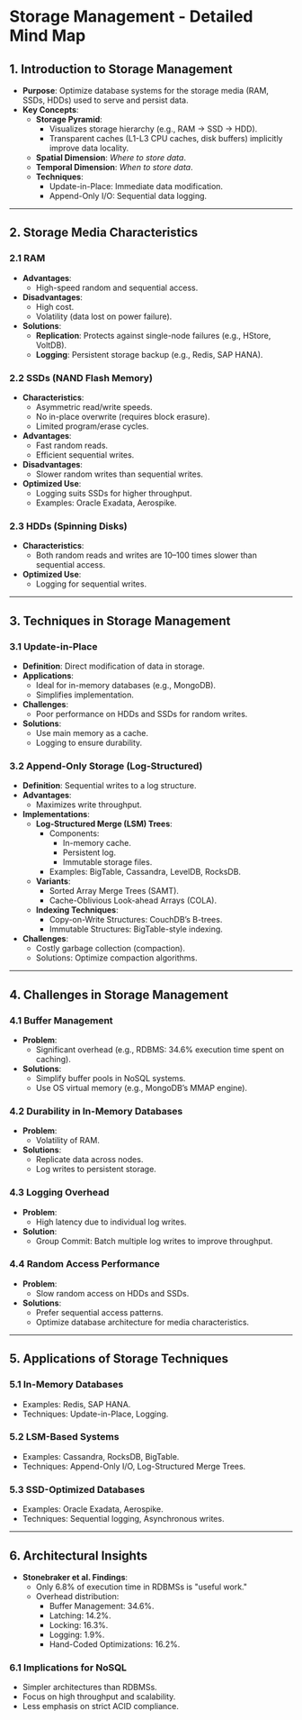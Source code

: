 # Storage Management - Detailed Mind Map

## 1. Introduction to Storage Management
- **Purpose**: Optimize database systems for the storage media (RAM, SSDs, HDDs) used to serve and persist data.
- **Key Concepts**:
  - **Storage Pyramid**:
    - Visualizes storage hierarchy (e.g., RAM → SSD → HDD).
    - Transparent caches (L1-L3 CPU caches, disk buffers) implicitly improve data locality.
  - **Spatial Dimension**: *Where to store data*.
  - **Temporal Dimension**: *When to store data*.
  - **Techniques**:
    - Update-in-Place: Immediate data modification.
    - Append-Only I/O: Sequential data logging.

---

## 2. Storage Media Characteristics
### 2.1 RAM
- **Advantages**:
  - High-speed random and sequential access.
- **Disadvantages**:
  - High cost.
  - Volatility (data lost on power failure).
- **Solutions**:
  - **Replication**: Protects against single-node failures (e.g., HStore, VoltDB).
  - **Logging**: Persistent storage backup (e.g., Redis, SAP HANA).

### 2.2 SSDs (NAND Flash Memory)
- **Characteristics**:
  - Asymmetric read/write speeds.
  - No in-place overwrite (requires block erasure).
  - Limited program/erase cycles.
- **Advantages**:
  - Fast random reads.
  - Efficient sequential writes.
- **Disadvantages**:
  - Slower random writes than sequential writes.
- **Optimized Use**:
  - Logging suits SSDs for higher throughput.
  - Examples: Oracle Exadata, Aerospike.

### 2.3 HDDs (Spinning Disks)
- **Characteristics**:
  - Both random reads and writes are 10–100 times slower than sequential access.
- **Optimized Use**:
  - Logging for sequential writes.

---

## 3. Techniques in Storage Management
### 3.1 Update-in-Place
- **Definition**: Direct modification of data in storage.
- **Applications**:
  - Ideal for in-memory databases (e.g., MongoDB).
  - Simplifies implementation.
- **Challenges**:
  - Poor performance on HDDs and SSDs for random writes.
- **Solutions**:
  - Use main memory as a cache.
  - Logging to ensure durability.

### 3.2 Append-Only Storage (Log-Structured)
- **Definition**: Sequential writes to a log structure.
- **Advantages**:
  - Maximizes write throughput.
- **Implementations**:
  - **Log-Structured Merge (LSM) Trees**:
    - Components:
      - In-memory cache.
      - Persistent log.
      - Immutable storage files.
    - Examples: BigTable, Cassandra, LevelDB, RocksDB.
  - **Variants**:
    - Sorted Array Merge Trees (SAMT).
    - Cache-Oblivious Look-ahead Arrays (COLA).
  - **Indexing Techniques**:
    - Copy-on-Write Structures: CouchDB’s B-trees.
    - Immutable Structures: BigTable-style indexing.
- **Challenges**:
  - Costly garbage collection (compaction).
  - Solutions: Optimize compaction algorithms.

---

## 4. Challenges in Storage Management
### 4.1 Buffer Management
- **Problem**:
  - Significant overhead (e.g., RDBMS: 34.6% execution time spent on caching).
- **Solutions**:
  - Simplify buffer pools in NoSQL systems.
  - Use OS virtual memory (e.g., MongoDB’s MMAP engine).

### 4.2 Durability in In-Memory Databases
- **Problem**:
  - Volatility of RAM.
- **Solutions**:
  - Replicate data across nodes.
  - Log writes to persistent storage.

### 4.3 Logging Overhead
- **Problem**:
  - High latency due to individual log writes.
- **Solution**:
  - Group Commit: Batch multiple log writes to improve throughput.

### 4.4 Random Access Performance
- **Problem**:
  - Slow random access on HDDs and SSDs.
- **Solutions**:
  - Prefer sequential access patterns.
  - Optimize database architecture for media characteristics.

---

## 5. Applications of Storage Techniques
### 5.1 In-Memory Databases
- Examples: Redis, SAP HANA.
- Techniques: Update-in-Place, Logging.

### 5.2 LSM-Based Systems
- Examples: Cassandra, RocksDB, BigTable.
- Techniques: Append-Only I/O, Log-Structured Merge Trees.

### 5.3 SSD-Optimized Databases
- Examples: Oracle Exadata, Aerospike.
- Techniques: Sequential logging, Asynchronous writes.

---

## 6. Architectural Insights
- **Stonebraker et al. Findings**:
  - Only 6.8% of execution time in RDBMSs is "useful work."
  - Overhead distribution:
    - Buffer Management: 34.6%.
    - Latching: 14.2%.
    - Locking: 16.3%.
    - Logging: 1.9%.
    - Hand-Coded Optimizations: 16.2%.

### 6.1 Implications for NoSQL
- Simpler architectures than RDBMSs.
- Focus on high throughput and scalability.
- Less emphasis on strict ACID compliance.